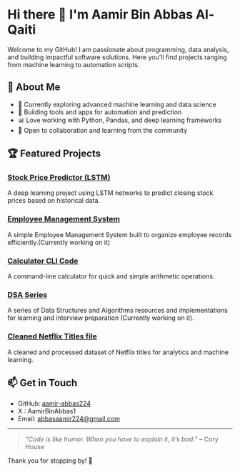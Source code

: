 # Hi there 👋 I'm Aamir Bin Abbas Al-Qaiti

Welcome to my GitHub! I am passionate about programming, data analysis, and building impactful software solutions. Here you'll find projects ranging from machine learning to automation scripts.

## 🚀 About Me

- 🌱 Currently exploring advanced machine learning and data science
- 💼 Building tools and apps for automation and prediction
- 📊 Love working with Python, Pandas, and deep learning frameworks
- 🤝 Open to collaboration and learning from the community

## 🏆 Featured Projects

### [Stock Price Predictor (LSTM)](https://github.com/aamir-abbas224/Stock-Price-Predictor-Close--LSTM)
A deep learning project using LSTM networks to predict closing stock prices based on historical data.

### [Employee Management System](https://github.com/aamir-abbas224/Employee-Management-System)
A simple Employee Management System built to organize employee records efficiently.(Currently working on it)

### [Calculator CLI Code](https://github.com/aamir-abbas224/Calculator-CLI-Code)
A command-line calculator for quick and simple arithmetic operations.

### [DSA Series](https://github.com/aamir-abbas224/DSA-Series)
A series of Data Structures and Algorithms resources and implementations for learning and interview preparation (Currently working on it).

### [Cleaned Netflix Titles file](https://github.com/aamir-abbas224/Cleaned-Netflix-Titles-file)
A cleaned and processed dataset of Netflix titles for analytics and machine learning.

## 📫 Get in Touch

- GitHub: [aamir-abbas224](https://github.com/aamir-abbas224)
- X : AamirBinAbbas1
- Email: abbasaamir224@gmail.com

---

> *“Code is like humor. When you have to explain it, it’s bad.”* – Cory House

Thank you for stopping by! 🚀
